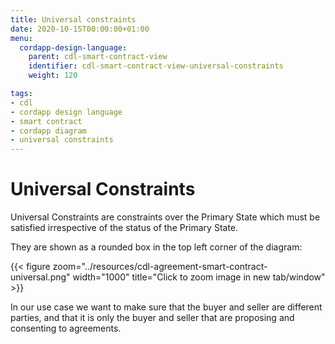 ```yaml
---
title: Universal constraints
date: 2020-10-15T00:00:00+01:00
menu:
  cordapp-design-language:
    parent: cdl-smart-contract-view
    identifier: cdl-smart-contract-view-universal-constraints
    weight: 120

tags:
- cdl
- cordapp design language
- smart contract
- cordapp diagram
- universal constraints
---
```


# Universal Constraints

Universal Constraints are constraints over the Primary State which must be satisfied irrespective of the status of the Primary State.

They are shown as a rounded box in the top left corner of the diagram:

{{< figure zoom="../resources/cdl-agreement-smart-contract-universal.png" width="1000" title="Click to zoom image in new tab/window" >}}

In our use case we want to make sure that the buyer and seller are different parties, and that it is only the buyer and seller that are proposing and consenting to agreements.
